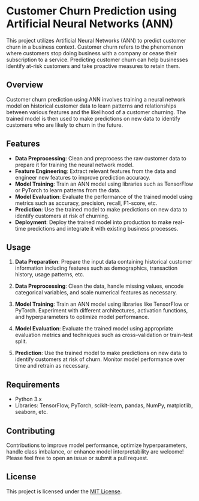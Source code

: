 # Customer Churn Prediction using Artificial Neural Networks (ANN)

This project utilizes Artificial Neural Networks (ANN) to predict customer churn in a business context. Customer churn refers to the phenomenon where customers stop doing business with a company or cease their subscription to a service. Predicting customer churn can help businesses identify at-risk customers and take proactive measures to retain them.

## Overview

Customer churn prediction using ANN involves training a neural network model on historical customer data to learn patterns and relationships between various features and the likelihood of a customer churning. The trained model is then used to make predictions on new data to identify customers who are likely to churn in the future.

## Features

- **Data Preprocessing**: Clean and preprocess the raw customer data to prepare it for training the neural network model.
- **Feature Engineering**: Extract relevant features from the data and engineer new features to improve prediction accuracy.
- **Model Training**: Train an ANN model using libraries such as TensorFlow or PyTorch to learn patterns from the data.
- **Model Evaluation**: Evaluate the performance of the trained model using metrics such as accuracy, precision, recall, F1-score, etc.
- **Prediction**: Use the trained model to make predictions on new data to identify customers at risk of churning.
- **Deployment**: Deploy the trained model into production to make real-time predictions and integrate it with existing business processes.

## Usage

1. **Data Preparation**: Prepare the input data containing historical customer information including features such as demographics, transaction history, usage patterns, etc.

2. **Data Preprocessing**: Clean the data, handle missing values, encode categorical variables, and scale numerical features as necessary.

3. **Model Training**: Train an ANN model using libraries like TensorFlow or PyTorch. Experiment with different architectures, activation functions, and hyperparameters to optimize model performance.

4. **Model Evaluation**: Evaluate the trained model using appropriate evaluation metrics and techniques such as cross-validation or train-test split.

5. **Prediction**: Use the trained model to make predictions on new data to identify customers at risk of churn. Monitor model performance over time and retrain as necessary.

## Requirements

- Python 3.x
- Libraries: TensorFlow, PyTorch, scikit-learn, pandas, NumPy, matplotlib, seaborn, etc.

## Contributing

Contributions to improve model performance, optimize hyperparameters, handle class imbalance, or enhance model interpretability are welcome! Please feel free to open an issue or submit a pull request.

## License

This project is licensed under the [MIT License](LICENSE).
